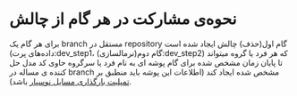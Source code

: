 # نحوه‌ی مشارکت در هر گام از چالش
برای هر گام یک branch مستقل در repository چالش ایجاد شده است (گام اول(حذف داده‌های پرت):dev_step1، گام دوم(نرمالسازی):dev_step2) که هر فرد یا گروه میتواند تا پایان زمان مشخص شده برای گام پوشه ای به نام فرد یا سرگروه حاوی کد مدل حل کننده ی مساله در branch مشخص شده ایجاد کند (اطلاعات این پوشه باید منطبق بر [تمپلیت بارگذاری مسایل نوسپار](https://github.com/Nosepar/Templates/tree/main/Submission) باشد).

